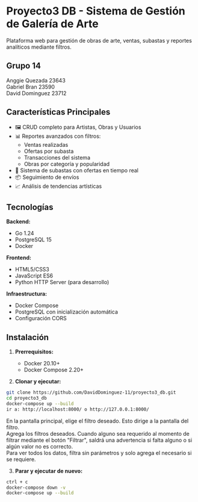 # Proyecto3 DB - Sistema de Gestión de Galería de Arte
Plataforma web para gestión de obras de arte, ventas, subastas y reportes analíticos mediante filtros.

## Grupo 14
Anggie Quezada 23643  
Gabriel Bran 23590  
David Dominguez 23712  

## Características Principales

- 🖼️ CRUD completo para Artistas, Obras y Usuarios
- 📊 Reportes avanzados con filtros:
  - Ventas realizadas
  - Ofertas por subasta
  - Transacciones del sistema
  - Obras por categoría y popularidad
- 🛒 Sistema de subastas con ofertas en tiempo real
- 📦 Seguimiento de envíos
- 📈 Análisis de tendencias artísticas

## Tecnologías

**Backend:**
- Go 1.24
- PostgreSQL 15
- Docker

**Frontend:**
- HTML5/CSS3
- JavaScript ES6
- Python HTTP Server (para desarrollo)

**Infraestructura:**
- Docker Compose
- PostgreSQL con inicialización automática
- Configuración CORS

## Instalación

1. **Prerrequisitos:**
   - Docker 20.10+
   - Docker Compose 2.20+

2. **Clonar y ejecutar:**
```bash
git clone https://github.com/DavidDominguez-11/proyecto3_db.git
cd proyecto3_db
docker-compose up --build
ir a: http://localhost:8000/ o http://127.0.0.1:8000/
```
En la pantalla principal, elige el filtro deseado. Esto dirige a la pantalla del filtro.  
Agrega los filtros deseados. Cuando alguno sea requerido al momento de filtrar mediante el botón "Filtrar", saldrá una advertencia si falta alguno o si algún valor no es correcto.  
Para ver todos los datos, filtra sin parámetros y solo agrega el necesario si se requiere.  

3. **Parar y ejecutar de nuevo:**
```bash
ctrl + c
docker-compose down -v
docker-compose up --build
```
